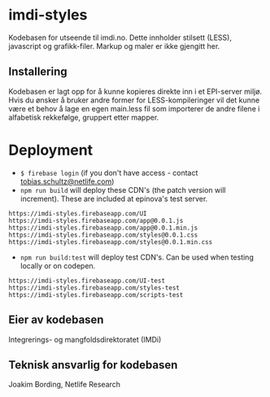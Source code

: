 # imdi-styles
Kodebasen for utseende til imdi.no. Dette innholder stilsett (LESS), javascript og grafikk-filer. Markup og maler er ikke gjengitt her.

## Installering
Kodebasen er lagt opp for å kunne kopieres direkte inn i et EPI-server miljø. Hvis du ønsker å bruker andre former for LESS-kompileringer vil det kunne være et behov å lage en egen main.less fil som importerer de andre filene i alfabetisk rekkefølge, gruppert etter mapper.

# Deployment
* `$ firebase login` (if you don't have access - contact tobias.schultz@netlife.com)
* `npm run build` will deploy these CDN's (the patch version will increment). These are included at epinova's test server.
```
https://imdi-styles.firebaseapp.com/UI
https://imdi-styles.firebaseapp.com/app@0.0.1.js
https://imdi-styles.firebaseapp.com/app@0.0.1.min.js
https://imdi-styles.firebaseapp.com/styles@0.0.1.css
https://imdi-styles.firebaseapp.com/styles@0.0.1.min.css
```

* `npm run build:test` will deploy test CDN's. Can be used when testing locally or on codepen.
```
https://imdi-styles.firebaseapp.com/UI-test
https://imdi-styles.firebaseapp.com/styles-test
https://imdi-styles.firebaseapp.com/scripts-test
```

## Eier av kodebasen
Integrerings- og mangfoldsdirektoratet (IMDi)

## Teknisk ansvarlig for kodebasen
Joakim Bording, Netlife Research
